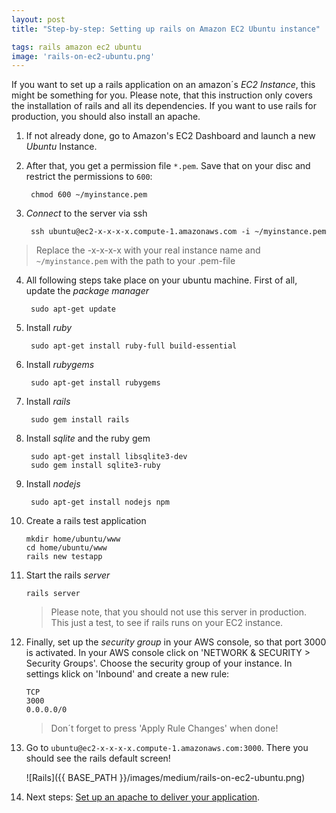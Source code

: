 ```yaml
---
layout: post
title: "Step-by-step: Setting up rails on Amazon EC2 Ubuntu instance"

tags: rails amazon ec2 ubuntu
image: 'rails-on-ec2-ubuntu.png'
---
```


If you want to set up a rails application on an amazon´s *EC2 Instance*, this might be something for you. Please note, that this instruction only covers the installation of rails and all its dependencies. If you want to use rails for production, you should also install an apache.

<!--more-->


1. If not already done, go to Amazon's EC2 Dashboard and launch a new *Ubuntu* Instance.

2. After that, you get a permission file `*.pem`. Save that on your disc and restrict the permissions to `600`:

        chmod 600 ~/myinstance.pem

3. *Connect* to the server via ssh

        ssh ubuntu@ec2-x-x-x-x.compute-1.amazonaws.com -i ~/myinstance.pem

> Replace the -x-x-x-x with your real instance name and `~/myinstance.pem` with the path to your .pem-file

4. All following steps take place on your ubuntu machine. First of all, update the *package manager*

        sudo apt-get update

5. Install *ruby*

        sudo apt-get install ruby-full build-essential

6. Install *rubygems*

        sudo apt-get install rubygems


7. Install *rails*

        sudo gem install rails

8. Install *sqlite* and the ruby gem

        sudo apt-get install libsqlite3-dev
        sudo gem install sqlite3-ruby

9. Install *nodejs*

        sudo apt-get install nodejs npm

10. Create a rails test application

        mkdir home/ubuntu/www
        cd home/ubuntu/www
        rails new testapp

11. Start the rails *server*

        rails server

    > Please note, that you should not use this server in production. This just a test, to see if rails runs on your EC2 instance.

12. Finally, set up the *security group* in your AWS console, so that port 3000 is activated. In your AWS console click on 'NETWORK & SECURITY > Security Groups'. Choose the security group of your instance. In settings klick on 'Inbound' and create a new rule:

        TCP
        3000
        0.0.0.0/0

    > Don´t forget to press 'Apply Rule Changes' when done!

13. Go to `ubuntu@ec2-x-x-x-x.compute-1.amazonaws.com:3000`. There you should see the rails default screen!

    ![Rails]({{ BASE_PATH }}/images/medium/rails-on-ec2-ubuntu.png)

14. Next steps: [Set up an apache to deliver your application]({{BASE_PATH}}/rails-with-apache-ec2-ubuntu.html).
